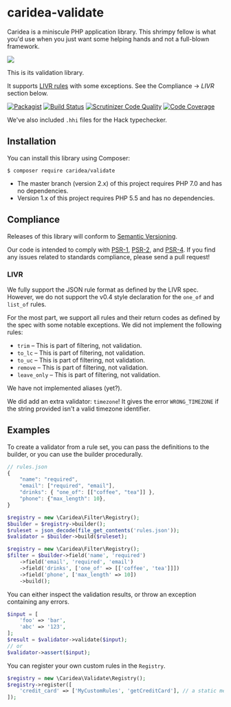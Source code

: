 # caridea-validate
Caridea is a miniscule PHP application library. This shrimpy fellow is what you'd use when you just want some helping hands and not a full-blown framework.

![](http://libreworks.com/caridea-100.png)

This is its validation library.

It supports [LIVR rules](https://github.com/koorchik/LIVR) with some exceptions. See the Compliance → _LIVR_ section below.

[![Packagist](https://img.shields.io/packagist/v/caridea/validate.svg)](https://packagist.org/packages/caridea/validate)
[![Build Status](https://travis-ci.org/libreworks/caridea-validate.svg)](https://travis-ci.org/libreworks/caridea-validate)
[![Scrutinizer Code Quality](https://scrutinizer-ci.com/g/libreworks/caridea-validate/badges/quality-score.png?b=master)](https://scrutinizer-ci.com/g/libreworks/caridea-validate/?branch=master)
[![Code Coverage](https://scrutinizer-ci.com/g/libreworks/caridea-validate/badges/coverage.png?b=master)](https://scrutinizer-ci.com/g/libreworks/caridea-validate/?branch=master)

We've also included `.hhi` files for the Hack typechecker.

## Installation

You can install this library using Composer:

```console
$ composer require caridea/validate
```

* The master branch (version 2.x) of this project requires PHP 7.0 and has no dependencies.
* Version 1.x of this project requires PHP 5.5 and has no dependencies.

## Compliance

Releases of this library will conform to [Semantic Versioning](http://semver.org).

Our code is intended to comply with [PSR-1](http://www.php-fig.org/psr/psr-1/), [PSR-2](http://www.php-fig.org/psr/psr-2/), and [PSR-4](http://www.php-fig.org/psr/psr-4/). If you find any issues related to standards compliance, please send a pull request!

### LIVR

We fully support the JSON rule format as defined by the LIVR spec. However, we do not support the v0.4 style declaration for the `one_of` and `list_of` rules.

For the most part, we support all rules and their return codes as defined by the spec with some notable exceptions. We did not implement the following rules:

* `trim` – This is part of filtering, not validation.
* `to_lc` – This is part of filtering, not validation.
* `to_uc` – This is part of filtering, not validation.
* `remove` – This is part of filtering, not validation.
* `leave_only` – This is part of filtering, not validation.

We have not implemented aliases (yet?).

We did add an extra validator: `timezone`! It gives the error `WRONG_TIMEZONE` if the string provided isn't a valid timezone identifier.

## Examples

To create a validator from a rule set, you can pass the definitions to the
builder, or you can use the builder procedurally.

```javascript
// rules.json
{
    "name": "required",
    "email": ["required", "email"],
    "drinks": { "one_of": [["coffee", "tea"]] },
    "phone": {"max_length": 10},
}
```
```php
$registry = new \Caridea\Filter\Registry();
$builder = $registry->builder();
$ruleset = json_decode(file_get_contents('rules.json'));
$validator = $builder->build($ruleset);
```
```php
$registry = new \Caridea\Filter\Registry();
$filter = $builder->field('name', 'required')
    ->field('email', 'required', 'email')
    ->field('drinks', ['one_of' => [['coffee', 'tea']]])
    ->field('phone', ['max_length' => 10])
    ->build();
```

You can either inspect the validation results, or throw an exception containing
any errors.
```php
$input = [
    'foo' => 'bar',
    'abc' => '123',
];
$result = $validator->validate($input);
// or
$validator->assert($input);
```

You can register your own custom rules in the `Registry`.
```php
$registry = new \Caridea\Validate\Registry();
$registry->register([
    'credit_card' => ['MyCustomRules', 'getCreditCard'], // a static method
]);
```